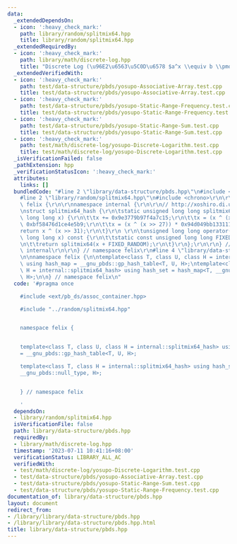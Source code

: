 ```yaml
---
data:
  _extendedDependsOn:
  - icon: ':heavy_check_mark:'
    path: library/random/splitmix64.hpp
    title: library/random/splitmix64.hpp
  _extendedRequiredBy:
  - icon: ':heavy_check_mark:'
    path: library/math/discrete-log.hpp
    title: "Discrete Log (\u96E2\u6563\u5C0D\u6578 $a^x \\equiv b \\pmod m$)"
  _extendedVerifiedWith:
  - icon: ':heavy_check_mark:'
    path: test/data-structure/pbds/yosupo-Associative-Array.test.cpp
    title: test/data-structure/pbds/yosupo-Associative-Array.test.cpp
  - icon: ':heavy_check_mark:'
    path: test/data-structure/pbds/yosupo-Static-Range-Frequency.test.cpp
    title: test/data-structure/pbds/yosupo-Static-Range-Frequency.test.cpp
  - icon: ':heavy_check_mark:'
    path: test/data-structure/pbds/yosupo-Static-Range-Sum.test.cpp
    title: test/data-structure/pbds/yosupo-Static-Range-Sum.test.cpp
  - icon: ':heavy_check_mark:'
    path: test/math/discrete-log/yosupo-Discrete-Logarithm.test.cpp
    title: test/math/discrete-log/yosupo-Discrete-Logarithm.test.cpp
  _isVerificationFailed: false
  _pathExtension: hpp
  _verificationStatusIcon: ':heavy_check_mark:'
  attributes:
    links: []
  bundledCode: "#line 2 \"library/data-structure/pbds.hpp\"\n#include <ext/pb_ds/assoc_container.hpp>\n\
    #line 2 \"library/random/splitmix64.hpp\"\n#include <chrono>\r\n\r\nnamespace\
    \ felix {\r\n\r\nnamespace internal {\r\n\r\n// http://xoshiro.di.unimi.it/splitmix64.c\r\
    \nstruct splitmix64_hash {\r\n\tstatic unsigned long long splitmix64(unsigned\
    \ long long x) {\r\n\t\tx += 0x9e3779b97f4a7c15;\r\n\t\tx = (x ^ (x >> 30)) *\
    \ 0xbf58476d1ce4e5b9;\r\n\t\tx = (x ^ (x >> 27)) * 0x94d049bb133111eb;\r\n\t\t\
    return x ^ (x >> 31);\r\n\t}\r\n \r\n\tunsigned long long operator()(unsigned\
    \ long long x) const {\r\n\t\tstatic const unsigned long long FIXED_RANDOM = std::chrono::steady_clock::now().time_since_epoch().count();\r\
    \n\t\treturn splitmix64(x + FIXED_RANDOM);\r\n\t}\r\n};\r\n\r\n} // namespace\
    \ internal\r\n\r\n} // namespace felix\r\n#line 4 \"library/data-structure/pbds.hpp\"\
    \n\nnamespace felix {\n\ntemplate<class T, class U, class H = internal::splitmix64_hash>\
    \ using hash_map = __gnu_pbds::gp_hash_table<T, U, H>;\ntemplate<class T, class\
    \ H = internal::splitmix64_hash> using hash_set = hash_map<T, __gnu_pbds::null_type,\
    \ H>;\n\n} // namespace felix\n"
  code: '#pragma once

    #include <ext/pb_ds/assoc_container.hpp>

    #include "../random/splitmix64.hpp"


    namespace felix {


    template<class T, class U, class H = internal::splitmix64_hash> using hash_map
    = __gnu_pbds::gp_hash_table<T, U, H>;

    template<class T, class H = internal::splitmix64_hash> using hash_set = hash_map<T,
    __gnu_pbds::null_type, H>;


    } // namespace felix

    '
  dependsOn:
  - library/random/splitmix64.hpp
  isVerificationFile: false
  path: library/data-structure/pbds.hpp
  requiredBy:
  - library/math/discrete-log.hpp
  timestamp: '2023-07-11 10:41:16+08:00'
  verificationStatus: LIBRARY_ALL_AC
  verifiedWith:
  - test/math/discrete-log/yosupo-Discrete-Logarithm.test.cpp
  - test/data-structure/pbds/yosupo-Associative-Array.test.cpp
  - test/data-structure/pbds/yosupo-Static-Range-Sum.test.cpp
  - test/data-structure/pbds/yosupo-Static-Range-Frequency.test.cpp
documentation_of: library/data-structure/pbds.hpp
layout: document
redirect_from:
- /library/library/data-structure/pbds.hpp
- /library/library/data-structure/pbds.hpp.html
title: library/data-structure/pbds.hpp
---
```

